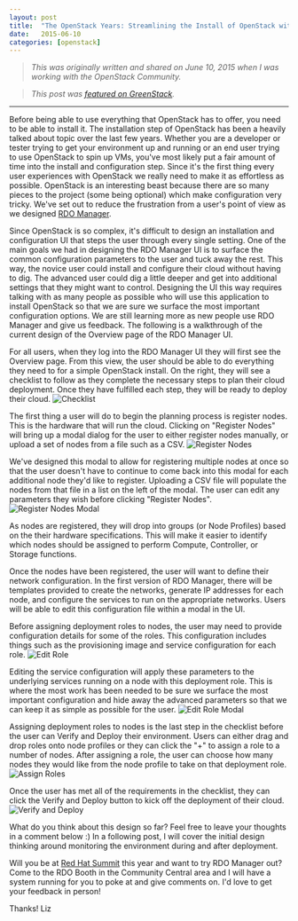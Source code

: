 ```yaml
---
layout: post
title:  "The OpenStack Years: Streamlining the Install of OpenStack with the RDO Manager UI"
date:   2015-06-10
categories: [openstack]
---
```


> <em>This was originally written and shared on June 10, 2015 when I was working with the OpenStack Community.</em>

> <em>This post was [featured on GreenStack](http://greenstack.die.upm.es/2015/06/10/streamlining-the-install-of-openstack-with-the-rdo-manager-ui/).</em>

***

Before being able to use everything that OpenStack has to offer, you need to be able to install it. The installation step of OpenStack has been a heavily talked about topic over the last few years. Whether you are a developer or tester trying to get your environment up and running or an end user trying to use OpenStack to spin up VMs, you've most likely put a fair amount of time into the install and configuration step. Since it's the first thing every user experiences with OpenStack we really need to make it as effortless as possible. OpenStack is an interesting beast because there are so many pieces to the project (some being optional) which make configuration very tricky. We've set out to reduce the frustration from a user's point of view as we designed [RDO Manager](https://www.rdoproject.org/RDO-Manager).

Since OpenStack is so complex, it's difficult to design an installation and configuration UI that steps the user through every single setting. One of the main goals we had in designing the RDO Manager UI is to surface the common configuration parameters to the user and tuck away the rest. This way, the novice user could install and configure their cloud without having to dig. The advanced user could dig a little deeper and get into additional settings that they might want to control. Designing the UI this way requires talking with as many people as possible who will use this application to install OpenStack so that we are sure we surface the most important configuration options. We are still learning more as new people use RDO Manager and give us feedback. The following is a walkthrough of the current design of the Overview page of the RDO Manager UI.

For all users, when they log into the RDO Manager UI they will first see the Overview page. From this view, the user should be able to do everything they need to for a simple OpenStack install. On the right, they will see a checklist to follow as they complete the necessary steps to plan their cloud deployment. Once they have fulfilled each step, they will be ready to deploy their cloud.
![Checklist](/static/img/_posts/checklist.png)

The first thing a user will do to begin the planning process is register nodes. This is the hardware that will run the cloud. Clicking on "Register Nodes" will bring up a modal dialog for the user to either register nodes manually, or upload a set of nodes from a file such as a CSV.
![Register Nodes](/static/img/_posts/register-nodes.png)

We've designed this modal to allow for registering multiple nodes at once so that the user doesn't have to continue to come back into this modal for each additional node they'd like to register. Uploading a CSV file will populate the nodes from that file in a list on the left of the modal. The user can edit any parameters they wish before clicking "Register Nodes".
![Register Nodes Modal](/static/img/_posts/register-nodes-modal.png)

As nodes are registered, they will drop into groups (or Node Profiles) based on the their hardware specifications. This will make it easier to identify which nodes should be assigned to perform Compute, Controller, or Storage functions.

Once the nodes have been registered, the user will want to define their network configuration. In the first version of RDO Manager, there will be templates provided to create the networks, generate IP addresses for each node, and configure the services to run on the appropriate networks. Users will be able to edit this configuration file within a modal in the UI.

Before assigning deployment roles to nodes, the user may need to provide configuration details for some of the roles. This configuration includes things such as the provisioning image and service configuration for each role.
![Edit Role](/static/img/_posts/edit-role.png)

Editing the service configuration will apply these parameters to the underlying services running on a node with this deployment role. This is where the most work has been needed to be sure we surface the most important configuration and hide away the advanced parameters so that we can keep it as simple as possible for the user.
![Edit Role Modal](/static/img/_posts/edit-role-modal.png)

Assigning deployment roles to nodes is the last step in the checklist before the user can Verify and Deploy their environment. Users can either drag and drop roles onto node profiles or they can click the "+" to assign a role to a number of nodes. After assigning a role, the user can choose how many nodes they would like from the node profile to take on that deployment role.
![Assign Roles](/static/img/_posts/assign-roles.png)

Once the user has met all of the requirements in the checklist, they can click the Verify and Deploy button to kick off the deployment of their cloud.
![Verify and Deploy](/static/img/_posts/verify-and-deploy.png)

What do you think about this design so far? Feel free to leave your thoughts in a comment below :) In a following post, I will cover the initial design thinking around monitoring the environment during and after deployment.

Will you be at [Red Hat Summit](http://www.redhat.com/summit/) this year and want to try RDO Manager out? Come to the RDO Booth in the Community Central area and I will have a system running for you to poke at and give comments on. I'd love to get your feedback in person!

Thanks!
Liz
